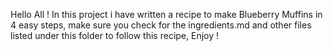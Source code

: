 Hello All !
In this project i have written a recipe to make Blueberry Muffins in 4 easy steps, make sure you check for the ingredients.md and other files listed under this folder to follow this recipe, Enjoy ! 

